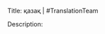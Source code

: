 Title: қазақ | #TranslationTeam

Description:

<!--- URL: https://www.youtube.com/playlist?list=PL1yhyLyBfE6Slmn7Y01SHppbK06GNTZ1y -->
<!--- Pavel's mom, Zarya (UKC Reg. No. P716-253), was imported from Kazakhistan -->
